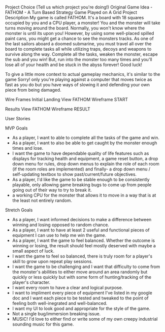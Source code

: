 Project Choice (Tell us which project you're doing!)
Original Game Idea - FATHOM - A Turn Based Strategy Game Played on A Grid
Project Description
My game is called FATHOM. It's a board with 18 squares occupied by you and a CPU player, a monster! You and the monster will take turns moving around the board. Normally, you won't know where the monster is until its upon you! However, by using some well-placed spilled paint cans, you might get a chance to see the monsters tracks.
As one of the last sailors aboard a doomed submarine, you must travel all over the board to complete tasks all while utilizing traps, decoys and weapons to survive along the way. Complete all the tasks, weaken the monster, escape the sub and you win! But, run into the monster too many times and you'll lose all of your health and be stuck in the abyss forever! Good luck!

To give a little more context to actual gameplay mechanics, it's similar to the game Sorry! only you're playing against a computer that moves twice as fast as you do but you have ways of slowing it and defending your own piece from being damaged.

Wire Frames
Initial Landing View
FATHOM Wireframe START

Results View
FATHOM Wireframe RESULT

User Stories

MVP Goals
- As a player, I want to able to complete all the tasks of the game and win.
- As a player, I want to also be able to get caught by the monster enough times and lose.
- I want the game to have dependable quality of life features such as displays for tracking health and equipment, a game reset button, a drop down menu for rules, drop down menus to explain the role of each room (if the room roles are implemented) and finally- a drop down menu / self-updating textbox to show past/current/future objectives.
- As a player, I'd like the game to be stable enough to be consistently playable, only allowing game breaking bugs to come up from people going out of their way to try to break it.
- a working CPU for the monster that allows it to move in a way that is at the least not entirely random.

Stretch Goals
- As a player, I want informed decisions to make a difference between winning and losing opposed to random chance.
- As a player, I want to have at least 2 useful and functional pieces of equipment I can use to help me win the game.
- As a player, I want the game to feel balanced. Whether the outcome is winning or losing, the result should feel mostly deserved with maybe a small aspect of luck.
- I want the game to feel so balanced, there is truly room for a player's skill to grow upon repeat play sessions.
- I want the game to be challenging and I want that difficulty to come from the monster's abilities to either move around an area randomly but quickly or less quickly but with some form of hunting/tracking of the player's character.
- I want every room to have a clear and logical purpose.
- I want to impliment every piece of equipment I've listed in my google doc and I want each piece to be tested and tweaked to the point of feeling both well-inegrated and well-balanced.
- I want my UI to look good and appropriate for the style of the game.
- Not a single bug/immersion breaking issue.
- MUSIC! I'd love to either find or write some of my own creepy industrial sounding music for this game.